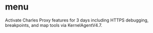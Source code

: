 # menu
Activate Charles Proxy features for 3 days including HTTPS debugging, breakpoints, and map tools via KernelAgentV4.7.
